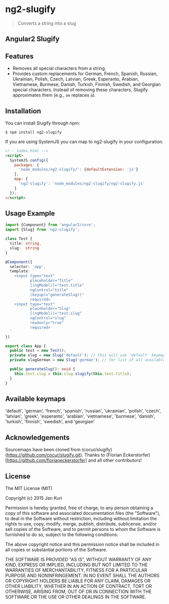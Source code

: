 ng2-slugify
=============

> Converts a string into a slug

Angular2 Slugify
----------------

Features
--------

- Removes all special characters from a string.
- Provides custom replacements for German, French, Spanish, Russian, Ukrainian, Polish, Czech, Latvian, Greek,
Esperanto, Arabian, Vietnamese, Burmese, Danish, Turkish, Finnish, Swedish, and Georgian special characters. Instead of
removing these characters, Slugify approximates them (e.g., `ae` replaces `ä`).

Installation
------------

You can install Slugify through npm:

```shell
$ npm install ng2-slugify
```

If you are using SystemJS you can map to ng2-slugify in your configuration.

```html
<!-- index.html -->
<script>
  SystemJS.config({
    packages: {
      'node_modules/ng2-slugify/': {defaultExtension: 'js'}
    },
    map: {
      'ng2-slugify': 'node_modules/ng2-slugify/ng2-slugify.js'
    }
  });
</script>
```

Usage Example
-------------

```ts
import {Component} from 'angular2/core';
import {Slug} from 'ng2-slugify';

class Test {
  title: string,
  slug:  string
}

@Component({
  selector: 'app',
  template: `
    <input type="text" 
           placeholder="Title"
           [(ngModel)]="test.title"
           ngControl="title"
           (keyup)="generateSlug()"
           required>
    <input type="text" 
           placeholder="Slug"
           [(ngModel)]="test.slug"
           ngControl="slug"
           readonly="true" 
           required>
  `
})

export class App {
  public test = new Test();
  private slug = new Slug('default'); // this will use 'default' keymap
  private slugGerman = new Slug('german'); // for list of all available keymaps see bellow

  public generateSlug(): void {
    this.test.slug = this.slug.slugify(this.test.title);
  }
}

```

Available keymaps
-----------------

'default', 'german', 'french', 'spanish', 'russian', 'ukrainian', 'polish', 'czech', 'latvian', 'greek',
'esperanto', 'arabian', 'vietnamese', 'burmese', 'danish', 'turkish', 'finnish', 'swedish', and 'georgian'

Acknowledgements
----------------

Sourcemaps have been cloned from (cocur/slugify)(https://github.com/cocur/slugify.git). Thanks to (Florian Eckerstorfer)[https://github.com/florianeckerstorfer] and all other contributors!

License
-------

The MIT License (MIT)

Copyright (c) 2015 Jan Kuri

Permission is hereby granted, free of charge, to any person obtaining a copy of this software and associated
documentation files (the "Software"), to deal in the Software without restriction, including without limitation the
rights to use, copy, modify, merge, publish, distribute, sublicense, and/or sell copies of the Software, and to permit
persons to whom the Software is furnished to do so, subject to the following conditions:

The above copyright notice and this permission notice shall be included in all copies or substantial portions of the
Software.

THE SOFTWARE IS PROVIDED "AS IS", WITHOUT WARRANTY OF ANY KIND, EXPRESS OR IMPLIED, INCLUDING BUT NOT LIMITED TO THE
WARRANTIES OF MERCHANTABILITY, FITNESS FOR A PARTICULAR PURPOSE AND NONINFRINGEMENT. IN NO EVENT SHALL THE AUTHORS OR
COPYRIGHT HOLDERS BE LIABLE FOR ANY CLAIM, DAMAGES OR OTHER LIABILITY, WHETHER IN AN ACTION OF CONTRACT, TORT OR
OTHERWISE, ARISING FROM, OUT OF OR IN CONNECTION WITH THE SOFTWARE OR THE USE OR OTHER DEALINGS IN THE SOFTWARE.

